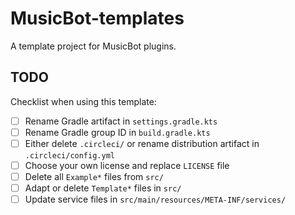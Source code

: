 # MusicBot-templates

A template project for MusicBot plugins.

## TODO

Checklist when using this template:

- [ ] Rename Gradle artifact in `settings.gradle.kts`
- [ ] Rename Gradle group ID in `build.gradle.kts`
- [ ] Either delete `.circleci/` or rename distribution artifact in `.circleci/config.yml`
- [ ] Choose your own license and replace `LICENSE` file
- [ ] Delete all `Example*` files from `src/`
- [ ] Adapt or delete `Template*` files in `src/`
- [ ] Update service files in `src/main/resources/META-INF/services/`
